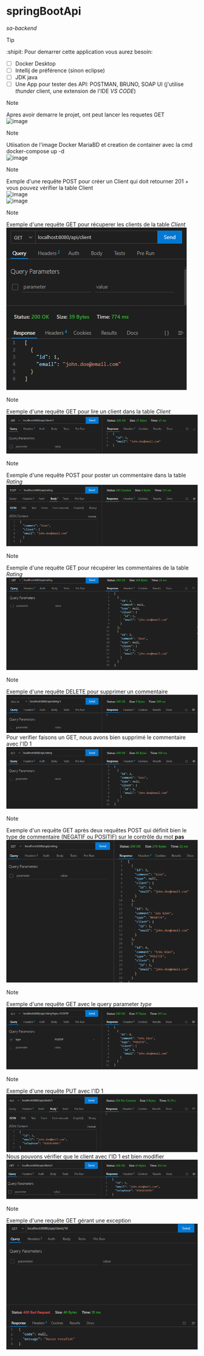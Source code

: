 # springBootApi
*sa-backend*  
> [!TIP]
> :shipit: Pour demarrer cette application vous aurez besoin:   
> - [ ] Docker Desktop  
> - [ ] Intellij de préférence (sinon eclipse)  
> - [ ] JDK java  
> - [ ] Une App pour tester des API: POSTMAN, BRUNO, SOAP UI (j'utilise *thunder* client, une extension de l'IDE *VS CODE*)  

>[!NOTE]
>Apres avoir demarre le projet, ont peut lancer les requetes GET  
![image](https://github.com/user-attachments/assets/fba92c13-d2c4-4c6a-ac3a-1c8cfb1e92d5)

>[!NOTE]
>Utiisation de l'image Docker MariaBD et creation de container avec la cmd docker-compose up -d  
![image](https://github.com/user-attachments/assets/329edef1-1da7-4462-9809-f7432f05e8ff)  

>[!NOTE]
>Exmple d'une requête POST pour créer un Client qui doit retourner 201 + vous pouvez vérifier la table Client  
![image](https://github.com/user-attachments/assets/8fc42775-717c-436d-bd51-0f0527eb70ee)  
![image](https://github.com/user-attachments/assets/3471bec4-4a1c-4e1b-8f92-41f21af9a190)  

>[!NOTE]
>Exemple d'une requête GET pour récuperer les clients de la table *Client*
![img.png](img/img.png)    

>[!NOTE]
>Exemple d'une requête GET pour lire un client dans la table *Client*   
![img_1.png](img/img_1.png)  

>[!NOTE]
>Exemple d'une requête POST pour poster un commentaire dans la table *Rating*  
![img_4.png](img/img_4.png)

>[!NOTE]
>Exemple d'une requête GET pour récupérer les commentaires de la table *Rating*  
![img_3.png](img/img_3.png)  

>[!NOTE]
>Exemple d'une requête DELETE pour supprimer un commentaire  
![img_2.png](img/img_2.png)  
Pour verifier faisons un GET, nous avons bien supprimé le commentaire avec l'ID 1
![img_5.png](img/img_5.png)  

>[!NOTE]
>Exemple d'un requête GET après deux requêtes POST qui définit bien le type de commentaire (NEGATIF ou POSITIF) sur le contrôle du mot __pas__  
> ![img_6.png](img/img_6.png)

>[!NOTE]
> Exemple d'une requête GET avec le query parameter *type*  
> ![img_7.png](img/img_7.png)  

>[!NOTE]
> Exemple d'une requête PUT avec l'ID 1  
> ![img_8.png](img/img_8.png)  
> Nous pouvons vérifier que le client avec l'ID 1 est bien modifier  
> ![img.png](img/img_9.png)  

>[!NOTE]
> Exemple d'une requête GET gérant une exception
> ![img.png](img/img_10.png)